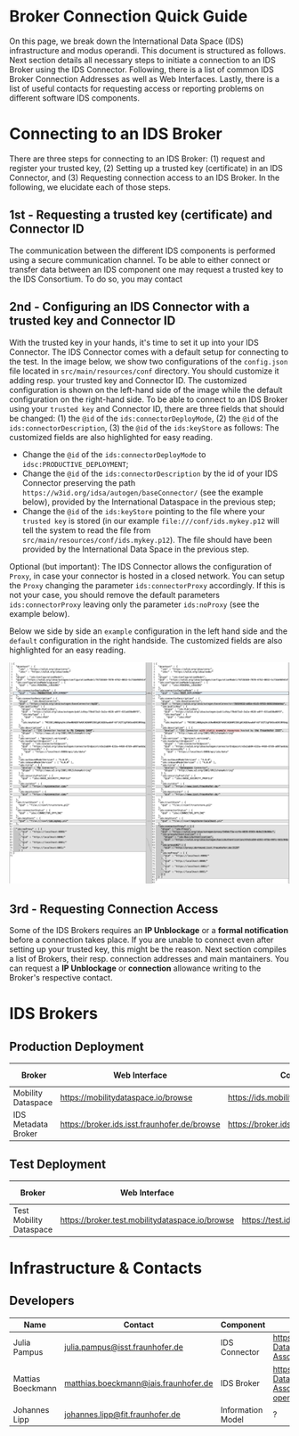 # Broker Connection Quick Guide

On this page, we break down the International Data Space (IDS) infrastructure and modus operandi.
This document is structured as follows.
Next section details all necessary steps to initiate a connection to an IDS Broker using the IDS Connector.
Following, there is a list of common IDS Broker Connection Addresses as well as Web Interfaces.
Lastly, there is a list of useful contacts for requesting access or reporting problems on different software IDS components.

# Connecting to an IDS Broker

There are three steps for connecting to an IDS Broker: (1) request and register your trusted key, (2) Setting up a trusted key (certificate) in an IDS Connector, and (3) Requesting connection access to an IDS Broker. In the following, we elucidate each of those steps.

## 1st - Requesting a trusted key (certificate) and Connector ID

The communication between the different IDS components is performed using a secure communication channel. 
To be able to either connect or transfer data between an IDS component one may request a trusted key to the IDS Consortium.
To do so, you may contact 

## 2nd - Configuring an IDS Connector with a trusted key and Connector ID

With the trusted key in your hands, it's time to set it up into your IDS Connector.
The IDS Connector comes with a default setup for connecting to the test.
In the image below, we show two configurations of the ```config.json``` file located in ```src/main/resources/conf``` directory.
You should customize it adding resp. your trusted key and Connector ID.
The customized configuration is shown on the left-hand side of the image while the default configuration on the right-hand side.
To be able to connect to an IDS Broker using your ```trusted key``` and Connector ID, there are three fields that should be changed: (1) the ```@id``` of the ```ids:connectorDeployMode```, (2) the ```@id``` of the ```ids:connectorDescription```, (3) the ```@id``` of the ```ids:keyStore``` as follows: 
The customized fields are also highlighted for easy reading.
 * Change the ```@id``` of the ```ids:connectorDeployMode``` to ```idsc:PRODUCTIVE_DEPLOYMENT```;
 * Change the ```@id``` of the ```ids:connectorDescription``` by the id of your IDS Connector preserving the path ```https://w3id.org/idsa/autogen/baseConnector/``` (see the example below), provided by the International Dataspace in the previous step;
 * Change the ```@id``` of the ```ids:keyStore``` pointing to the file where your ```trusted key``` is stored (in our example ```file:///conf/ids.mykey.p12``` will tell the system to read the file from ```src/main/resources/conf/ids.mykey.p12```). The file should have been provided by the International Data Space in the previous step.

Optional (but important): The IDS Connector allows the configuration of ```Proxy```, in case your connector is hosted in a closed network.
You can setup the ```Proxy``` changing the parameter ```ids:connectorProxy``` accordingly. If this is not your case, you should remove the default parameters  ```ids:connectorProxy``` leaving only the parameter ```ids:noProxy``` (see the example below).

Below we side by side an ```example``` configuration in the left hand side and the ```default``` configuration in the right handside. The customized fields are also highlighted for an easy reading.

![Example config.json](https://github.com/eccenca/DataspaceConnector/blob/develop/connector_configuration_example.png)

## 3rd - Requesting Connection Access

Some of the IDS Brokers requires an <b>IP Unblockage</b> or a <b>formal notification</b> before a connection takes place.
If you are unable to connect even after setting up your trusted key, this might be the reason.
Next section compiles a list of Brokers, their resp. connection addresses and main mantainers.
You can request a <b>IP Unblockage</b> or <b>connection</b> allowance writing to the Broker's respective contact.

# IDS Brokers

## Production Deployment

| Broker | Web Interface | Connection Address | Requires IP Unblockage | Version | Model Compatibility | Mantainer | Contact |
| ------------ | ------------- | ------------- | ------------- | ------------- | ------------- | ------------- | ------------- |
| Mobility Dataspace | https://mobilitydataspace.io/browse | https://ids.mobilitydataspace.io/infrastructure |  YES | ? | ? |Fraunhofer IVI | sebastian.lorenz@ivi.fraunhofer.de |
| IDS Metadata Broker | https://broker.ids.isst.fraunhofer.de/browse | https://broker.ids.isst.fraunhofer.de/infrastructure |  YES | ? | ? | Fraunhofer ISST | info@dataspace-connector.de |

## Test Deployment

Broker | Web Interface | Connection Address | Requires IP Unblockage | Version | Model Compatibility | Mantainer | Contact
------------ | ------------- | ------------- | ------------- | ------------- | ------------- | ------------- | -------------
Test Mobility Dataspace | https://broker.test.mobilitydataspace.io/browse | https://test.ids.mobilitydataspace.io/infrastructure | YES | ? | ? | Fraunhofer IVI | sebastian.lorenz@ivi.fraunhofer.de 

# Infrastructure & Contacts 

## Developers

Name | Contact | Component | Repository
------------ | ------------- | ------------- | -------------
Julia Pampus | julia.pampus@isst.fraunhofer.de | IDS Connector | https://github.com/International-Data-Spaces-Association/DataspaceConnector
Mattias Boeckmann | matthias.boeckmann@iais.fraunhofer.de | IDS Broker | https://github.com/International-Data-Spaces-Association/metadata-broker-open-core
Johannes Lipp | johannes.lipp@fit.fraunhofer.de  | Information Model | ?

